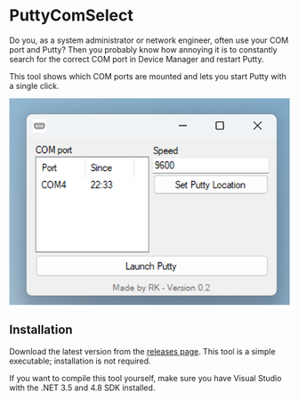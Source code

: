 
# PuttyComSelect

Do you, as a system administrator or network engineer, often use your COM port and Putty? Then you probably know how annoying it is to constantly search for the correct COM port in Device Manager and restart Putty.

This tool shows which COM ports are mounted and lets you start Putty with a single click.

![Screenshot](/screenshot.png)

## Installation

Download the latest version from the [releases page](https://github.com/kerstenremco/PuttyComSelect/releases). This tool is a simple executable; installation is not required.

If you want to compile this tool yourself, make sure you have Visual Studio with the .NET 3.5 and 4.8 SDK installed.